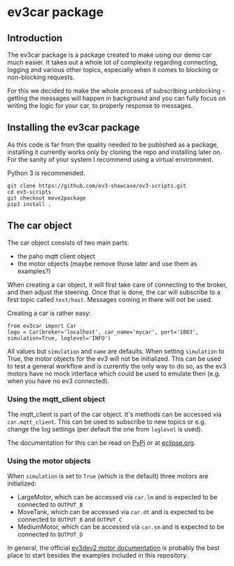 # ev3car package

## Introduction
The ev3car package is a package created to make using our demo car much easier. It takes out a whole lot of complexity regarding connecting, logging and various other topics, especially when it comes to blocking or non-blocking requests.

For this we decided to make the whole process of subscribing unblocking - getting the messages will happen in background and you can fully focus on writing the logic for your car, to properly response to messages.

## Installing the ev3car package
As this code is far from the quality needed to be published as a package, installing it currently works only by cloning the repo and installing later on. For the sanity of your system I recommend using a virtual environment.

Python 3 is recommended.

```
git clone https://github.com/ev3-showcase/ev3-scripts.git
cd ev3-scripts
git checkout move2package
pip3 install .
```

## The car object
The car object consists of two main parts:

* the paho mqtt client object
* the motor objects (maybe remove those later and use them as examples?)

When creating a car object, it will first take care of connecting to the broker, and then adjust the steering. Once that is done, the car will subscribe to a first topic called `test/host`. Messages coming in there will not be used.

Creating a car is rather easy:
```
from ev3car import Car
lego = Car(broker='localhost', car_name='mycar', port='1883', simulation=True, loglevel='INFO')
```

All values but `simulation` and `name` are defaults. When setting `simulation` to True, the motor objects for the ev3 will not be initialized. This can be used to test a general workflow and is currently the only way to do so, as the ev3 motors have no mock interface which could be used to emulate then (e.g. when you have no ev3 connected).

### Using the mqtt_client object
The mqtt_client is part of the car object. It's methods can be accessed via `car.mqtt_client`. This can be used to subscribe to new topics or e.g. change the log settings (per default the one from `loglevel` is used).

The documentation for this can be read on [PyPi](https://pypi.org/project/paho-mqtt/) or at [eclipse.org](https://www.eclipse.org/paho/clients/python/docs/#simple).

### Using the motor objects
When `simulation` is set to `True` (which is the default) three motors are initialized:

* LargeMotor, which can be accessed via `car.lm` and is expected to be connected to `OUTPUT_B`
* MoveTank, which can be accessed via `car.dt` and is expected to be connected to `OUTPUT_B` and `OUTPUT_C`
* MediumMotor, which can be accessed via `car.sm` and is expected to be connected to `OUTPUT_D`

In general, the official [ev3dev2 motor documentation](https://ev3dev-lang.readthedocs.io/projects/python-ev3dev/en/stable/motors.html) is probably the best place to start besides the examples included in this repository.
